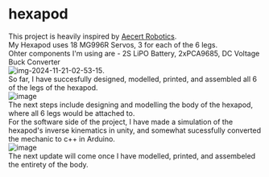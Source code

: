 # hexapod  
This project is heavily inspired by [Aecert Robotics](https://www.youtube.com/@AecertRobotics).  
My Hexapod uses 18 MG996R Servos, 3 for each of the 6 legs.  
Ohter components I'm using are - 2S LiPO Battery, 2xPCA9685, DC Voltage Buck Converter  
![img-2024-11-21-02-53-15](https://github.com/user-attachments/assets/a8928c45-5385-4f8f-b0ce-97abe58aaabd).  
So far, I have succesfully designed, modelled, printed, and assembled all 6 of the legs of the hexapod.  
![image](https://github.com/user-attachments/assets/bb360c18-8584-4777-873a-60df0ff07cbe)    
The next steps include designing and modelling the body of the hexapod, where all 6 legs would be attached to.  
For the software side of the project, I have made a simulation of the hexapod's inverse kinematics in unity, and somewhat sucessfully converted the mechanic to c++ in Arduino.  
![image](https://github.com/user-attachments/assets/dc9ee95e-e21c-4e50-a68a-48b4a0adb41d)  
The next update will come once I have modelled, printed, and assembeled the entirety of the body.  
